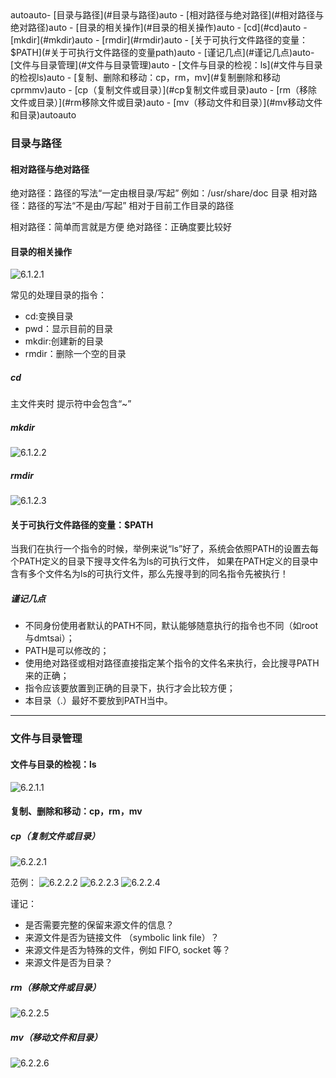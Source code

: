 <!-- TOC -->autoauto- [目录与路径](#目录与路径)auto    - [相对路径与绝对路径](#相对路径与绝对路径)auto    - [目录的相关操作](#目录的相关操作)auto        - [cd](#cd)auto        - [mkdir](#mkdir)auto        - [rmdir](#rmdir)auto    - [关于可执行文件路径的变量：$PATH](#关于可执行文件路径的变量path)auto        - [谨记几点](#谨记几点)auto- [文件与目录管理](#文件与目录管理)auto    - [文件与目录的检视：ls](#文件与目录的检视ls)auto    - [复制、删除和移动：cp，rm，mv](#复制删除和移动cprmmv)auto        - [cp（复制文件或目录）](#cp复制文件或目录)auto        - [rm（移除文件或目录）](#rm移除文件或目录)auto        - [mv（移动文件和目录）](#mv移动文件和目录)autoauto<!-- /TOC -->
### 目录与路径

#### 相对路径与绝对路径
绝对路径：路径的写法“一定由根目录/写起” 例如：/usr/share/doc 目录
相对路径：路径的写法“不是由/写起”  相对于目前工作目录的路径


相对路径：简单而言就是方便
绝对路径：正确度要比较好

#### 目录的相关操作
![6.1.2.1](https://github.com/liuhongkang/Linux-Learning/blob/master/images/6-1-2-1.png)

常见的处理目录的指令：
- cd:变换目录
- pwd：显示目前的目录
- mkdir:创建新的目录
- rmdir：删除一个空的目录
##### cd
主文件夹时  提示符中会包含“~”

##### mkdir
![6.1.2.2](https://github.com/liuhongkang/Linux-Learning/blob/master/images/6-1-2-2.png)

##### rmdir
![6.1.2.3](https://github.com/liuhongkang/Linux-Learning/blob/master/images/6-1-2-3.png)


#### 关于可执行文件路径的变量：$PATH
当我们在执行一个指令的时候，举例来说“ls”好了，系统会依照PATH的设置去每个PATH定义的目录下搜寻文件名为ls的可执行文件， 如果在PATH定义的目录中含有多个文件名为ls的可执行文件，那么先搜寻到的同名指令先被执行！

##### 谨记几点
- 不同身份使用者默认的PATH不同，默认能够随意执行的指令也不同（如root与dmtsai）； 
- PATH是可以修改的； 
- 使用绝对路径或相对路径直接指定某个指令的文件名来执行，会比搜寻PATH来的正确； 
- 指令应该要放置到正确的目录下，执行才会比较方便； 
- 本目录（.）最好不要放到PATH当中。
***
### 文件与目录管理
#### 文件与目录的检视：ls
![6.2.1.1](https://github.com/liuhongkang/Linux-Learning/blob/master/images/6-2-1-1.png)

#### 复制、删除和移动：cp，rm，mv

##### cp（复制文件或目录）
![6.2.2.1](https://github.com/liuhongkang/Linux-Learning/blob/master/images/6-2-2-1.png)

范例：
![6.2.2.2](https://github.com/liuhongkang/Linux-Learning/blob/master/images/6-2-2-2.png)
![6.2.2.3](https://github.com/liuhongkang/Linux-Learning/blob/master/images/6-2-2-3.png)
![6.2.2.4](https://github.com/liuhongkang/Linux-Learning/blob/master/images/6-2-2-4.png)

谨记：
- 是否需要完整的保留来源文件的信息？ 
- 来源文件是否为链接文件 （symbolic link file）？ 
- 来源文件是否为特殊的文件，例如 FIFO, socket 等？ 
- 来源文件是否为目录？


##### rm（移除文件或目录）
![6.2.2.5](https://github.com/liuhongkang/Linux-Learning/blob/master/images/6-2-2-5.png)


##### mv（移动文件和目录）
![6.2.2.6](https://github.com/liuhongkang/Linux-Learning/blob/master/images/6-2-2-6.png)
